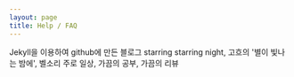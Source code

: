 ```yaml
---
layout: page
title: Help / FAQ
---
```


Jekyll을 이용하여 github에 만든 블로그
starring starring night, 고흐의 '별이 빛나는 밤에', 벨소리
주로 일상, 가끔의 공부, 가끔의 리뷰
